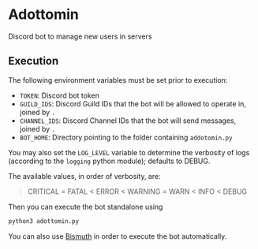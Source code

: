 # Adottomin

Discord bot to manage new users in servers

## Execution

The following environment variables must be set prior to execution:

 - `TOKEN`: Discord bot token
 - `GUILD_IDS`: Discord Guild IDs that the bot will be allowed to operate in, joined by `.`
 - `CHANNEL_IDS`: Discord Channel IDs that the bot will send messages, joined by `.`
 - `BOT_HOME`: Directory pointing to the folder containing `addotomin.py`

 You may also set the `LOG_LEVEL` variable to determine the verbosity of logs (according to the `logging` python module); defaults to DEBUG.

 The available values, in order of verbosity, are:

 > CRITICAL = FATAL < ERROR < WARNING = WARN < INFO < DEBUG

 Then you can execute the bot standalone using

 ```sh
python3 adottomin.py
 ```

You can also use [Bismuth](https://github.com/PYROP3/Bismuth) in order to execute the bot automatically.
